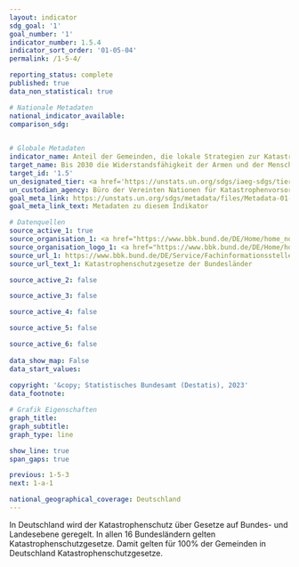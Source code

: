 ```yaml
---
layout: indicator    
sdg_goal: '1'    
goal_number: '1'    
indicator_number: 1.5.4    
indicator_sort_order: '01-05-04'    
permalink: /1-5-4/    

reporting_status: complete    
published: true    
data_non_statistical: true    

# Nationale Metadaten    
national_indicator_available:     
comparison_sdg:     
    

# Globale Metadaten    
indicator_name: Anteil der Gemeinden, die lokale Strategien zur Katastrophenvorsorge im Einklang mit nationalen Strategien zur Katastrophenvorsorge beschließen und umsetzen    
target_name: Bis 2030 die Widerstandsfähigkeit der Armen und der Menschen in prekären Situationen erhöhen und ihre Exposition und Anfälligkeit gegenüber klimabedingten Extremereignissen und anderen wirtschaftlichen, sozialen und ökologischen Schocks und Katastrophen verringern    
target_id: '1.5'    
un_designated_tier: <a href='https://unstats.un.org/sdgs/iaeg-sdgs/tier-classification/' title='Klicken Sie hier um weitere Informationen zur UN-Tier-Klassifikation zu erhalten.'  target='_blank'>Tier II</a>    
un_custodian_agency: Büro der Vereinten Nationen für Katastrophenvorsorge (UNDRR)    
goal_meta_link: https://unstats.un.org/sdgs/metadata/files/Metadata-01-05-04.pdf    
goal_meta_link_text: Metadaten zu diesem Indikator        

# Datenquellen
source_active_1: true
source_organisation_1: <a href="https://www.bbk.bund.de/DE/Home/home_node.html" target="_blank"> Bundesamt für Bevölkerungsschutz und Katastrophenhilfe (BBK) </a>
source_organisation_logo_1: <a href="https://www.bbk.bund.de/DE/Home/home_node.html" target="_blank"><img src="https://g205sdgs.github.io/sdg-indicators/public/OrgImgDe/bbk.png" alt="Logo bbk" style="height:60px; width:148px"/></a>
source_url_1: https://www.bbk.bund.de/DE/Service/Fachinformationsstelle/RechtundVorschriften/Rechtsgrundlagen/Bundeslaender/bundeslaender_node.html
source_url_text_1: Katastrophenschutzgesetze der Bundesländer

source_active_2: false

source_active_3: false

source_active_4: false

source_active_5: false

source_active_6: false
    
data_show_map: False    
data_start_values:     
    
copyright: '&copy; Statistisches Bundesamt (Destatis), 2023'    
data_footnote:     

# Grafik Eigenschaften    
graph_title: 
graph_subtitle:     
graph_type: line    

show_line: true
span_gaps: true    

previous: 1-5-3    
next: 1-a-1    

national_geographical_coverage: Deutschland    
---
```



In Deutschland wird der Katastrophenschutz über Gesetze auf Bundes- und Landesebene geregelt. In allen 16 Bundesländern gelten Katastrophenschutzgesetze. Damit gelten für 100% der Gemeinden in Deutschland Katastrophenschutzgesetze.
